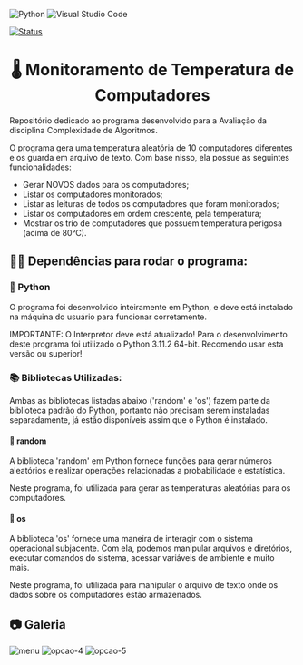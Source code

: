 ![Python](https://img.shields.io/badge/python-3670A0?style=for-the-badge&logo=python&logoColor=ffdd54) ![Visual Studio Code](https://img.shields.io/badge/Visual%20Studio%20Code-0078d7.svg?style=for-the-badge&logo=visual-studio-code&logoColor=white)

[![Status](https://img.shields.io/badge/Status-Concluído-blue)]()

<h1 align="center">🌡️ Monitoramento de Temperatura de Computadores</h1>

Repositório dedicado ao programa desenvolvido para a Avaliação da disciplina Complexidade de Algoritmos.

O programa gera uma temperatura aleatória de 10 computadores diferentes e os guarda em arquivo de texto. Com base nisso, ela possue as seguintes funcionalidades:
- Gerar NOVOS dados para os computadores;
- Listar os computadores monitorados;
- Listar as leituras de todos os computadores que foram monitorados;
- Listar os computadores em ordem crescente, pela temperatura;
- Mostrar os trio de computadores que possuem temperatura perigosa (acima de 80°C).

<h2>👋🏼 Dependências para rodar o programa: </h2>

<h3>🐍 Python</h3>
O programa foi desenvolvido inteiramente em Python, e deve está instalado na máquina do usuário para funcionar corretamente.

IMPORTANTE: O Interpretor deve está atualizado! Para o desenvolvimento deste programa foi utilizado o Python 3.11.2 64-bit. Recomendo usar esta versão ou superior!

<h3>📚 Bibliotecas Utilizadas: </h3>
Ambas as bibliotecas listadas abaixo ('random' e 'os') fazem parte da biblioteca padrão do Python, portanto não precisam serem instaladas separadamente, já estão disponíveis assim que o Python é instalado.

<h4>🎲 random</h4>
A biblioteca 'random' em Python fornece funções para gerar números aleatórios e realizar operações relacionadas a probabilidade e estatística.

Neste programa, foi utilizada para gerar as temperaturas aleatórias para os computadores.

<h4>📂 os</h4>
A biblioteca 'os' fornece uma maneira de interagir com o sistema operacional subjacente. Com ela, podemos manipular arquivos e diretórios, executar comandos do sistema, acessar variáveis de ambiente e muito mais.

Neste programa, foi utilizada para manipular o arquivo de texto onde os dados sobre os computadores estão armazenados.

<h2>📷 Galeria</h2>

![menu](https://user-images.githubusercontent.com/85349959/230675288-2280f127-1d05-4e95-9e31-074c83994f57.png)
![opcao-4](https://user-images.githubusercontent.com/85349959/230675350-a1391143-48d7-46d8-b35a-041c86fb8aa5.png)
![opcao-5](https://user-images.githubusercontent.com/85349959/230675465-025717d4-dad1-40d5-8285-c982646462ab.png)
